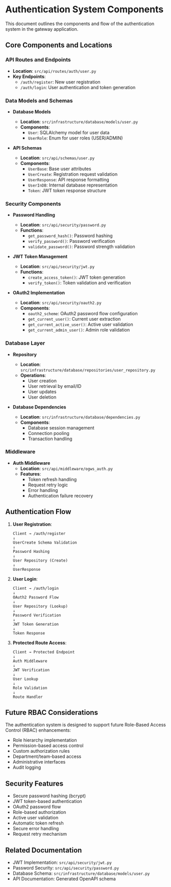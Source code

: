 # Authentication System Components

This document outlines the components and flow of the authentication system in the gateway application.

## Core Components and Locations

### API Routes and Endpoints
- **Location**: `src/api/routes/auth/user.py`
- **Key Endpoints**:
  - `/auth/register`: New user registration
  - `/auth/login`: User authentication and token generation

### Data Models and Schemas
- **Database Models**
  - **Location**: `src/infrastructure/database/models/user.py`
  - **Components**:
    - `User`: SQLAlchemy model for user data
    - `UserRole`: Enum for user roles (USER/ADMIN)

- **API Schemas**
  - **Location**: `src/api/schemas/user.py`
  - **Components**:
    - `UserBase`: Base user attributes
    - `UserCreate`: Registration request validation
    - `UserResponse`: API response formatting
    - `UserInDB`: Internal database representation
    - `Token`: JWT token response structure

### Security Components
- **Password Handling**
  - **Location**: `src/api/security/password.py`
  - **Functions**:
    - `get_password_hash()`: Password hashing
    - `verify_password()`: Password verification
    - `validate_password()`: Password strength validation

- **JWT Token Management**
  - **Location**: `src/api/security/jwt.py`
  - **Functions**:
    - `create_access_token()`: JWT token generation
    - `verify_token()`: Token validation and verification

- **OAuth2 Implementation**
  - **Location**: `src/api/security/oauth2.py`
  - **Components**:
    - `oauth2_scheme`: OAuth2 password flow configuration
    - `get_current_user()`: Current user extraction
    - `get_current_active_user()`: Active user validation
    - `get_current_admin_user()`: Admin role validation

### Database Layer
- **Repository**
  - **Location**: `src/infrastructure/database/repositories/user_repository.py`
  - **Operations**:
    - User creation
    - User retrieval by email/ID
    - User updates
    - User deletion

- **Database Dependencies**
  - **Location**: `src/infrastructure/database/dependencies.py`
  - **Components**:
    - Database session management
    - Connection pooling
    - Transaction handling

### Middleware
- **Auth Middleware**
  - **Location**: `src/api/middleware/ogws_auth.py`
  - **Features**:
    - Token refresh handling
    - Request retry logic
    - Error handling
    - Authentication failure recovery

## Authentication Flow

1. **User Registration**:
   ```
   Client → /auth/register
   ↓
   UserCreate Schema Validation
   ↓
   Password Hashing
   ↓
   User Repository (Create)
   ↓
   UserResponse
   ```

2. **User Login**:
   ```
   Client → /auth/login
   ↓
   OAuth2 Password Flow
   ↓
   User Repository (Lookup)
   ↓
   Password Verification
   ↓
   JWT Token Generation
   ↓
   Token Response
   ```

3. **Protected Route Access**:
   ```
   Client → Protected Endpoint
   ↓
   Auth Middleware
   ↓
   JWT Verification
   ↓
   User Lookup
   ↓
   Role Validation
   ↓
   Route Handler
   ```

## Future RBAC Considerations

The authentication system is designed to support future Role-Based Access Control (RBAC) enhancements:

- Role hierarchy implementation
- Permission-based access control
- Custom authorization rules
- Department/team-based access
- Administrative interfaces
- Audit logging

## Security Features

- Secure password hashing (bcrypt)
- JWT token-based authentication
- OAuth2 password flow
- Role-based authorization
- Active user validation
- Automatic token refresh
- Secure error handling
- Request retry mechanism

## Related Documentation

- JWT Implementation: `src/api/security/jwt.py`
- Password Security: `src/api/security/password.py`
- Database Schema: `src/infrastructure/database/models/user.py`
- API Documentation: Generated OpenAPI schema
